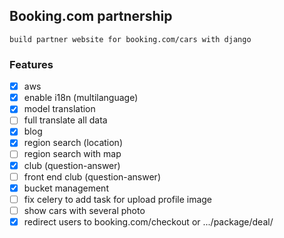 ## Booking.com partnership

    build partner website for booking.com/cars with django

### Features

- [x] aws
- [x] enable i18n (multilanguage)
- [x] model translation 
- [ ] full translate all data
- [x] blog
- [x] region search (location)
- [ ] region search with map
- [x] club (question-answer)
- [ ] front end club (question-answer)
- [x] bucket management
- [ ] fix celery to add task for upload profile image
- [ ] show cars with several photo
- [x] redirect users to booking.com/checkout or .../package/deal/